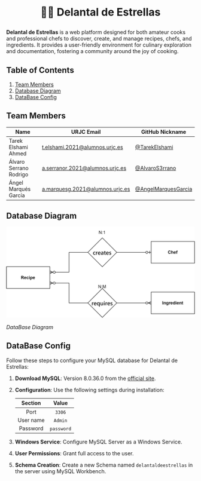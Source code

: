 # <p align="center">👨‍🍳 Delantal de Estrellas</p>

**Delantal de Estrellas** is a web platform designed for both amateur cooks and professional chefs to discover, create, and manage recipes, chefs, and ingredients. It provides a user-friendly environment for culinary exploration and documentation, fostering a community around the joy of cooking.

## Table of Contents

1. [Team Members](#team-members)
2. [Database Diagram](#database-diagram)
3. [DataBase Config](#databaseconfig)

## Team Members

| Name                  | URJC Email                        | GitHub Nickname              |
|-----------------------|-----------------------------------|------------------------------|
| Tarek Elshami Ahmed   | t.elshami.2021@alumnos.urjc.es    | [@TarekElshami](https://github.com/TarekElshami) |
| Álvaro Serrano Rodrigo| a.serranor.2021@alumnos.urjc.es   | [@AlvaroS3rrano](https://github.com/AlvaroS3rrano) |
| Ángel Marqués García  | a.marquesg.2021@alumnos.urjc.es   | [@AngelMarquesGarcia](https://github.com/AngelMarquesGarcia) |

## Database Diagram
![Database Diagram](delantal%20de%20estrellas.drawio.svg)

*DataBase Diagram*

## DataBase Config

Follow these steps to configure your MySQL database for Delantal de Estrellas:

1. **Download MySQL**: Version 8.0.36.0 from the [official site](https://dev.mysql.com/downloads/installer/).
2. **Configuration**: Use the following settings during installation:
   
   | Section    | Value      |
   | :--------: | :--------: |
   | Port       | `3306`     |
   | User name  | `Admin`    |
   | Password   | `password` |

3. **Windows Service**: Configure MySQL Server as a Windows Service.
4. **User Permissions**: Grant full access to the user.
5. **Schema Creation**: Create a new Schema named `delantaldeestrellas` in the server using MySQL Workbench.
